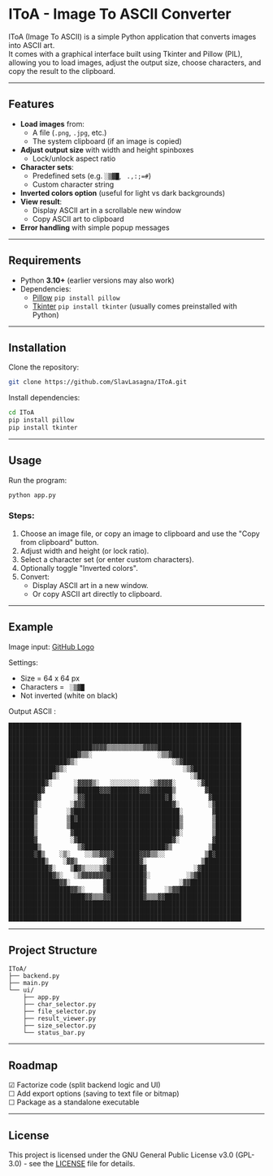 # IToA - Image To ASCII Converter

IToA (Image To ASCII) is a simple Python application that converts images into ASCII art.  
It comes with a graphical interface built using Tkinter and Pillow (PIL), allowing you to load images, adjust the output size, choose characters, and copy the result to the clipboard.

---

## Features

- **Load images** from:
  - A file (`.png`, `.jpg`, etc.)
  - The system clipboard (if an image is copied)
- **Adjust output size** with width and height spinboxes
  - Lock/unlock aspect ratio
- **Character sets**:
  - Predefined sets (e.g. `░▒▓█`, ` .,:;=#`)
  - Custom character string
- **Inverted colors option** (useful for light vs dark backgrounds)
- **View result**:
  - Display ASCII art in a scrollable new window
  - Copy ASCII art to clipboard
- **Error handling** with simple popup messages

---

## Requirements

- Python **3.10+** (earlier versions may also work)
- Dependencies:
  - [Pillow](https://pypi.org/project/pillow/) `pip install pillow`
  - [Tkinter](https://docs.python.org/fr/3.13/library/tkinter.html) `pip install tkinter` (usually comes preinstalled with Python)

---

## Installation

Clone the repository:

```bash
git clone https://github.com/SlavLasagna/IToA.git
```

Install dependencies:
```bash
cd IToA
pip install pillow
pip install tkinter
```

---

## Usage

Run the program:
```bash
python app.py
```

### Steps:

1. Choose an image file, or copy an image to clipboard and use the "Copy from clipboard" button.
2. Adjust width and height (or lock ratio).
3. Select a character set (or enter custom characters).
4. Optionally toggle "Inverted colors".
5. Convert:
   - Display ASCII art in a new window. 
   - Or copy ASCII art directly to clipboard.

---

## Example

Image input: [GitHub Logo](https://encrypted-tbn0.gstatic.com/images?q=tbn:ANd9GcSbqj9Ii13d6hx5a9kyLnC5A8A96LDSaSZv_w&s)

Settings:
- Size = 64 x 64 px
- Characters = ` ░▒▓█`
- Not inverted (white on black)

Output ASCII :
```
████████████████████████████████████████████████████████████████
████████████████████████████████████████████████████████████████
████████████████████████████████████████████████████████████████
███████████████████████▓▓▓▓▒▒▒▒▒▒▒▒▒▒▓▓▓▓███████████████████████
███████████████████▓▒▒░                  ░▒▒▓███████████████████
████████████████▓▒░                          ░▒▓████████████████
█████████████▓▒░                                ░▒▓█████████████
████████████▒░                                    ░▒████████████
██████████▓░      ░▓▓▓▓▒░   ░░░░░░░░   ░▒▓▓▓▓░      ░▓██████████
█████████▓        ▒██████▓▓▓████████▓▓▓██████▒        ▓█████████
████████▓         ░▓▓██████████████████████▓█░         ▓████████
███████▓░        ░▓▓▓████████████████████████▓░        ░▓███████
███████▓        ░▓█████████████████████████████░        ▓███████
███████▒        ▒█▓████████████████████████████▒        ▒███████
███████▒        ▒██████████████████████████████▒        ▒███████
███████▒         ▓████████████████████████████▓░        ▒███████
███████▓         ░▓██████████████████████████▓░         ▓███████
████████▒          ▒▓██████████████████████▓▒          ▒████████
███████▓█▒    ░▒░    ░░▒▒▓▓▓▓███████▓▓▓▒▒░░           ▒█▓███████
██████████▒    ░▓▓▒       ░▓████████▓░               ▒██████████
███████████▓░    ▒█▓▒░░░░▒▓██████████▓             ░▓███████████
████████████▓▒░   ░▒▓▓▓▓▓▓▓▓█████████▓░          ░▒▓████████████
██████████████▓▓░         ▓██████████▓         ░▓▓██████████████
█████████████████▓▓▒░     ▓██████████▓     ░▒▓▓█████████████████
█████████████████████▓▓▒▒▒▓▓█████████▓▒▒▒▓▓█████████████████████
████████████████████████████████████████████████████████████████
████████████████████████████████████████████████████████████████
████████████████████████████████████████████████████████████████
```

---

## Project Structure

```
IToA/
├── backend.py
├── main.py
└── ui/
    ├── app.py
    ├── char_selector.py
    ├── file_selector.py
    ├── result_viewer.py
    ├── size_selector.py
    └── status_bar.py
```

---

## Roadmap

☑ Factorize code (split backend logic and UI) <br>
☐ Add export options (saving to text file or bitmap) <br>
☐ Package as a standalone executable

---

## License


This project is licensed under the GNU General Public License v3.0 (GPL-3.0) - see the [LICENSE](LICENSE) file for details.
